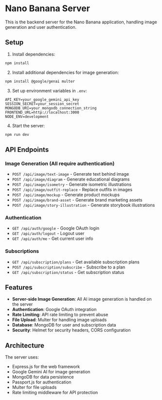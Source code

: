 # Nano Banana Server

This is the backend server for the Nano Banana application, handling image generation and user authentication.

## Setup

1. Install dependencies:
```bash
npm install
```

2. Install additional dependencies for image generation:
```bash
npm install @google/genai multer
```

3. Set up environment variables in `.env`:
```
API_KEY=your_google_gemini_api_key
SESSION_SECRET=your_session_secret
MONGODB_URI=your_mongodb_connection_string
FRONTEND_URL=http://localhost:3000
NODE_ENV=development
```

4. Start the server:
```bash
npm run dev
```

## API Endpoints

### Image Generation (All require authentication)

- `POST /api/image/text-image` - Generate text behind image
- `POST /api/image/diagram` - Generate educational diagrams
- `POST /api/image/isometry` - Generate isometric illustrations
- `POST /api/image/outfit-replace` - Replace outfits in images
- `POST /api/image/mockup` - Generate product mockups
- `POST /api/image/brand-asset` - Generate brand marketing assets
- `POST /api/image/story-illustration` - Generate storybook illustrations

### Authentication

- `GET /api/auth/google` - Google OAuth login
- `GET /api/auth/logout` - Logout user
- `GET /api/auth/me` - Get current user info

### Subscriptions

- `GET /api/subscription/plans` - Get available subscription plans
- `POST /api/subscription/subscribe` - Subscribe to a plan
- `GET /api/subscription/status` - Get subscription status

## Features

- **Server-side Image Generation**: All AI image generation is handled on the server
- **Authentication**: Google OAuth integration
- **Rate Limiting**: API rate limiting to prevent abuse
- **File Upload**: Multer for handling image uploads
- **Database**: MongoDB for user and subscription data
- **Security**: Helmet for security headers, CORS configuration

## Architecture

The server uses:
- Express.js for the web framework
- Google Gemini AI for image generation
- MongoDB for data persistence
- Passport.js for authentication
- Multer for file uploads
- Rate limiting middleware for API protection